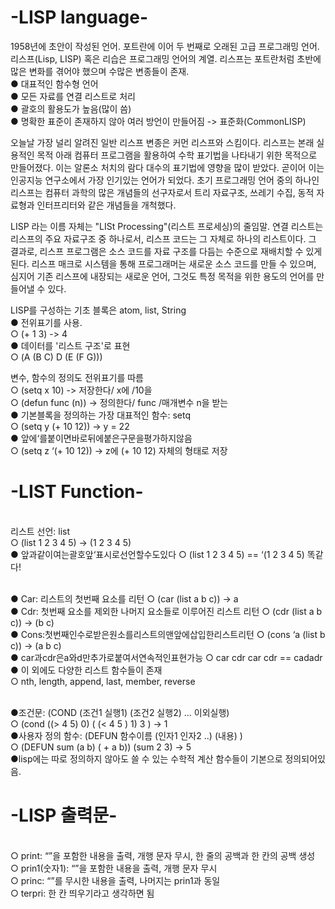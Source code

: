 # -LISP language-
1958년에 초안이 작성된 언어. 포트란에 이어 두 번째로 오래된 고급 프로그래밍 언어.
리스프(Lisp, LISP) 혹은 리습은 프로그래밍 언어의 계열. 리스프는 포트란처럼 초반에 많은 변화를 겪어야 했으며 수많은 변종들이 존재. 
<br>● 대표적인 함수형 언어
<br>● 모든 자료를 연결 리스트로 처리
<br>● 괄호의 활용도가 높음(많이 씀)
<br>● 명확한 표준이 존재하지 않아 여러 방언이 만들어짐 -> 표준화(CommonLISP)

오늘날 가장 널리 알려진 일반 리스프 변종은 커먼 리스프와 스킴이다. 리스프는 본래 실용적인 목적 아래 컴퓨터 프로그램을 활용하여 수학 표기법을 나타내기 위한 목적으로 만들어졌다. 
이는 알론소 처치의 람다 대수의 표기법에 영향을 많이 받았다. 
곧이어 이는 인공지능 연구소에서 가장 인기있는 언어가 되었다. 
초기 프로그래밍 언어 중의 하나인 리스프는 컴퓨터 과학의 많은 개념들의 선구자로서 트리 자료구조, 쓰레기 수집, 동적 자료형과 인터프리터와 같은 개념들을 개척했다.

LISP 라는 이름 자체는 "LISt Processing"(리스트 프로세싱)의 줄임말.
연결 리스트는 리스프의 주요 자료구조 중 하나로서, 리스프 코드는 그 자체로 하나의 리스트이다. 
그 결과로, 리스프 프로그램은 소스 코드를 자료 구조를 다듬는 수준으로 재배치할 수 있게 된다. 
리스프 매크로 시스템을 통해 프로그래머는 새로운 소스 코드를 만들 수 있으며, 심지어 기존 리스프에 내장되는 새로운 언어, 그것도 특정 목적을 위한 용도의 언어를 만들어낼 수 있다.


LISP를 구성하는 기초 블록은 atom, list, String
<br>● 전위표기를 사용.
<br>○ (+ 1 3) -> 4
<br>● 데이터를 '리스트 구조'로 표현
<br>○ (A (B C) D (E (F G)))

변수, 함수의 정의도 전위표기를 따름
<br>○ (setq x 10) -> 저장한다/ x에 /10을
<br>○ (defun func (n)) -> 정의한다/ func /매개변수 n을 받는
<br>● 기본블록을 정의하는 가장 대표적인 함수: setq
<br>○ (setq y (+ 10 12)) -> y = 22
<br>● 앞에‘를붙이면바로뒤에붙은구문을평가하지않음
<br>○ (setq z ‘(+ 10 12)) -> z에 (+ 10 12) 자체의 형태로 저장

# -LIST Function-
<br>리스트 선언: list
<br>○ (list 1 2 3 4 5) -> (1 2 3 4 5)
<br>● 앞과같이여는괄호앞‘표시로선언할수도있다 ○ (list 1 2 3 4 5) == ‘(1 2 3 4 5) 똑같다!

<br>● Car: 리스트의 첫번째 요소를 리턴 ○ (car (list a b c)) -> a
<br>● Cdr: 첫번째 요소를 제외한 나머지 요소들로 이루어진 리스트 리턴 ○ (cdr (list a b c)) -> (b c)
<br>● Cons:첫번째인수로받은원소를리스트의맨앞에삽입한리스트리턴 ○ (cons ‘a (list b c)) -> (a b c)
<br>● car과cdr은a와d만추가로붙여서연속적인표현가능 ○ car cdr car cdr == cadadr
<br>● 이 외에도 다양한 리스트 함수들이 존재
<br>○ nth, length, append, last, member, reverse

<br>●조건문: (COND (조건1 실행1) (조건2 실행2) ... 이외실행) 
<br>○ (cond ((> 4 5) 0) ( (< 4 5 ) 1) 3 ) -> 1
<br>●사용자 정의 함수: (DEFUN 함수이름 (인자1 인자2 ..) (내용) ) 
<br>○ (DEFUN sum (a b) ( + a b))
  (sum 2 3) -> 5
<br>●lisp에는 따로 정의하지 않아도 쓸 수 있는 수학적 계산 함수들이 기본으로 정의되어있음.

# -LISP 출력문-
<br>○ print: “”을 포함한 내용을 출력, 개행 문자 무시, 한 줄의 공백과 한 칸의 공백 생성
<br>○ prin1(숫자1): “”을 포함한 내용을 출력, 개행 문자 무시
<br>○ princ: “”를 무시한 내용을 출력, 나머지는 prin1과 동일
<br>○ terpri: 한 칸 띄우기라고 생각하면 됨
